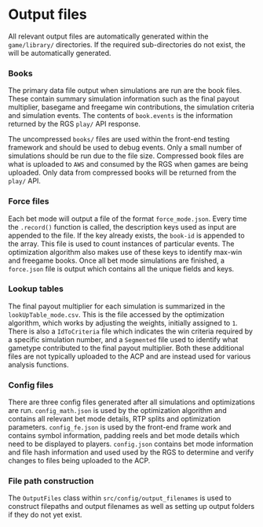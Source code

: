 # Output files

All relevant output files are automatically generated within the `game/library/` directories. If the required sub-directories do not exist, the will be automatically generated.

### Books

The primary data file output when simulations are run are the book files. These contain summary simulation information such as the final payout multiplier, basegame and freegame win contributions, the simulation criteria and simulation events. The contents of `book.events` is the information returned by the RGS `play/` API response.

The uncompressed `books/` files are used within the front-end testing framework and should be used to debug events. Only a small number of simulations should be run due to the file size. Compressed book files are what is uploaded to `AWS` and consumed by the RGS when games are being uploaded. Only data from compressed books will be returned from the `play/` API.

### Force files

Each bet mode will output a file of the format `force_mode.json`. Every time the `.record()` function is called, the description keys used as input are appended to the file. If the key already exists, the `book-id` is appended to the array. This file is used to count instances of particular events. The optimization algorithm also makes use of these keys to identify max-win and freegame books. Once all bet mode simulations are finished, a `force.json` file is output which contains all the unique fields and keys.

### Lookup tables

The final payout multiplier for each simulation is summarized in the `lookUpTable_mode.csv`. This is the file accessed by the optimization algorithm, which works by adjusting the weights, initially assigned to `1`. There is also a `IdToCriteria` file which indicates the win criteria required by a specific simulation number, and a `Segmented` file used to identify what gametype contributed to the final payout multiplier. Both these additional files are not typically uploaded to the ACP and are instead used for various analysis functions.

### Config files

There are three config files generated after all simulations and optimizations are run. `config_math.json` is used by the optimization algorithm and contains all relevant bet mode details, RTP splits and optimization parameters. `config_fe.json` is used by the front-end frame work and contains symbol information, padding reels and bet mode details which need to be displayed to players. `config.json` contains bet mode information and file hash information and used used by the RGS to determine and verify changes to files being uploaded to the ACP.

### File path construction

The `OutputFiles` class within `src/config/output_filenames` is used to construct filepaths and output filenames as well as setting up output folders if they do not yet exist.

